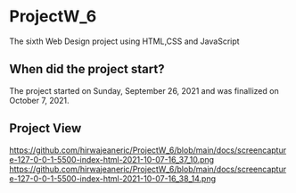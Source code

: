 # ProjectW_6
The sixth Web Design project using HTML,CSS and JavaScript

## When did the project start?
The project started on Sunday, September 26, 2021 and was finallized on October 7, 2021. 

## Project View
https://github.com/hirwajeaneric/ProjectW_6/blob/main/docs/screencapture-127-0-0-1-5500-index-html-2021-10-07-16_37_10.png
https://github.com/hirwajeaneric/ProjectW_6/blob/main/docs/screencapture-127-0-0-1-5500-index-html-2021-10-07-16_38_14.png
